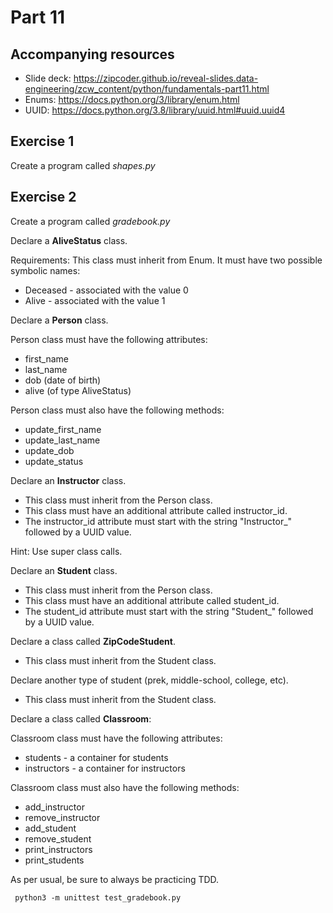 # Part 11

## Accompanying resources
* Slide deck: https://zipcoder.github.io/reveal-slides.data-engineering/zcw_content/python/fundamentals-part11.html
* Enums: https://docs.python.org/3/library/enum.html
* UUID: https://docs.python.org/3.8/library/uuid.html#uuid.uuid4

## Exercise 1

Create a program called *shapes.py*

## Exercise 2 

Create a program called *gradebook.py*

Declare a **AliveStatus** class.

Requirements:
This class must inherit from Enum.
It must have two possible symbolic names:
* Deceased - associated with the value 0
* Alive - associated with the value 1


Declare a **Person** class.

Person class must have the following attributes:
* first_name
* last_name
* dob (date of birth)
* alive (of type AliveStatus)

Person class must also have the following methods:
* update_first_name
* update_last_name
* update_dob
* update_status

Declare an **Instructor** class.

* This class must inherit from the Person class. 
* This class must have an additional attribute called instructor_id.
* The instructor_id attribute must start with the string "Instructor_" followed by a UUID value.

Hint: Use super class calls.

Declare an **Student** class.

* This class must inherit from the Person class. 
* This class must have an additional attribute called student_id.
* The student_id attribute must start with the string "Student_" followed by a UUID value.

Declare a class called **ZipCodeStudent**.

* This class must inherit from the Student class.

Declare another type of student (prek, middle-school, college, etc).

* This class must inherit from the Student class.

Declare a class called **Classroom**:

Classroom class must have the following attributes:
* students - a container for students
* instructors - a container for instructors

Classroom class must also have the following methods:
* add_instructor
* remove_instructor
* add_student
* remove_student
* print_instructors
* print_students

As per usual, be sure to always be practicing TDD.

```
 python3 -m unittest test_gradebook.py
```